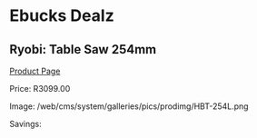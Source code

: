 
# Ebucks Dealz
## Ryobi: Table Saw 254mm
[Product Page](https://www.ebucks.com/web/shop/productSelected.do?prodId=1197618934&catId=1235224419)

Price: R3099.00

Image: /web/cms/system/galleries/pics/prodimg/HBT-254L.png

Savings: 


	